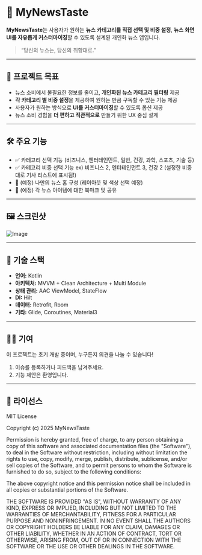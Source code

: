 # 📰 MyNewsTaste

**MyNewsTaste**는 사용자가 원하는 **뉴스 카테고리를 직접 선택 및 비중 설정**, **뉴스 화면 UI를 자유롭게 커스터마이징**할 수 있도록 설계된 개인화 뉴스 앱입니다.

> “당신의 뉴스는, 당신의 취향대로.”

---

## 🎯 프로젝트 목표

- 뉴스 소비에서 불필요한 정보를 줄이고, **개인화된 뉴스 카테고리 필터링** 제공
- **각 카테고리 별 비중 설정**을 제공하여 원하는 만큼 구독할 수 있는 기능 제공
- 사용자가 원하는 방식으로 **UI를 커스터마이징**할 수 있도록 옵션 제공
- 뉴스 소비 경험을 **더 편하고 직관적으로** 만들기 위한 UX 중심 설계

---

## 🛠 주요 기능

- ✅ 카테고리 선택 기능 (비즈니스, 엔터테인먼트, 일반, 건강, 과학, 스포츠, 기술 등)
- ✅ 카테고리 비중 선택 기능 ex) 비즈니스 2, 엔터테인먼트 3, 건강 2 (설정한 비중대로 기사 리스트에 표시됨!)
- 🚧 (예정) 나만의 뉴스 홈 구성 (레이아웃 및 색상 선택 예정)
- 🚧 (예정) 각 뉴스 아이템에 대한 북마크 및 공유

---

## 🖼️ 스크린샷
![Image](https://github.com/user-attachments/assets/8cd5008c-6f34-47b1-ba55-62bbff1f11c8)

---

## 🧱 기술 스택

- **언어:** Kotlin
- **아키텍처:** MVVM + Clean Architecture + Multi Module
- **상태 관리:** AAC ViewModel, StateFlow
- **DI:** Hilt
- **데이터:** Retrofit, Room
- **기타:** Glide, Coroutines, Material3

---

## 🧑‍💻 기여

이 프로젝트는 초기 개발 중이며, 누구든지 의견을 나눌 수 있습니다!

1. 이슈를 등록하거나 피드백을 남겨주세요.
2. 기능 제안은 환영입니다.

---

## 📄 라이선스

MIT License

Copyright (c) 2025 MyNewsTaste

Permission is hereby granted, free of charge, to any person obtaining a copy
of this software and associated documentation files (the "Software"), to deal
in the Software without restriction, including without limitation the rights
to use, copy, modify, merge, publish, distribute, sublicense, and/or sell
copies of the Software, and to permit persons to whom the Software is
furnished to do so, subject to the following conditions:

The above copyright notice and this permission notice shall be included in all
copies or substantial portions of the Software.

THE SOFTWARE IS PROVIDED "AS IS", WITHOUT WARRANTY OF ANY KIND, EXPRESS OR
IMPLIED, INCLUDING BUT NOT LIMITED TO THE WARRANTIES OF MERCHANTABILITY,
FITNESS FOR A PARTICULAR PURPOSE AND NONINFRINGEMENT. IN NO EVENT SHALL THE
AUTHORS OR COPYRIGHT HOLDERS BE LIABLE FOR ANY CLAIM, DAMAGES OR OTHER
LIABILITY, WHETHER IN AN ACTION OF CONTRACT, TORT OR OTHERWISE, ARISING FROM,
OUT OF OR IN CONNECTION WITH THE SOFTWARE OR THE USE OR OTHER DEALINGS IN THE
SOFTWARE.
